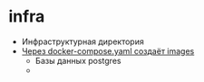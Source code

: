 # infra
* Инфраструктурная директория
* [Через docker-compose.yaml создаёт images](notes/docker-compose.md) 
  * Базы данных postgres
  * 
